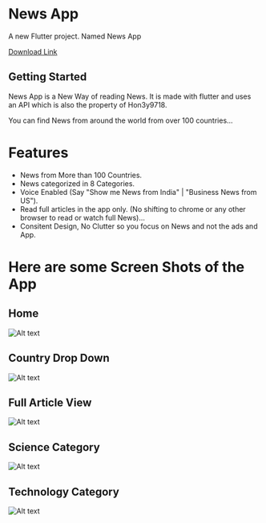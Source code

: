 # News App

A new Flutter project. Named News App

[Download Link](https://drive.google.com/file/d/1FzND04qf3AmyVksmhh6jVN9nsoTtkQKQ/view?usp=sharing
)
## Getting Started

News App is a New Way of reading News.
It is made with flutter and uses an API which is also the property of Hon3y9718.

You can find News from around the world from over 100 countries...

# Features

- News from More than 100 Countries.
- News categorized in 8 Categories.
- Voice Enabled (Say "Show me News from India" | "Business News from US").
- Read full articles in the app only. (No shifting to chrome or any other browser to read or watch full News)...
- Consitent Design, No Clutter so you focus on News and not the ads and App. 

# Here are some Screen Shots of the App

## Home
![Alt text](/SS/2.jpeg?raw=true "Home")


## Country Drop Down
![Alt text](/SS/4.jpeg?raw=true "Country Drop Down")


## Full Article View
![Alt text](/SS/7.jpeg?raw=true "Article View")



## Science Category
![Alt text](/SS/6.jpeg?raw=true "Category 1")




## Technology Category
![Alt text](/SS/5.jpeg?raw=true "Category 2")

